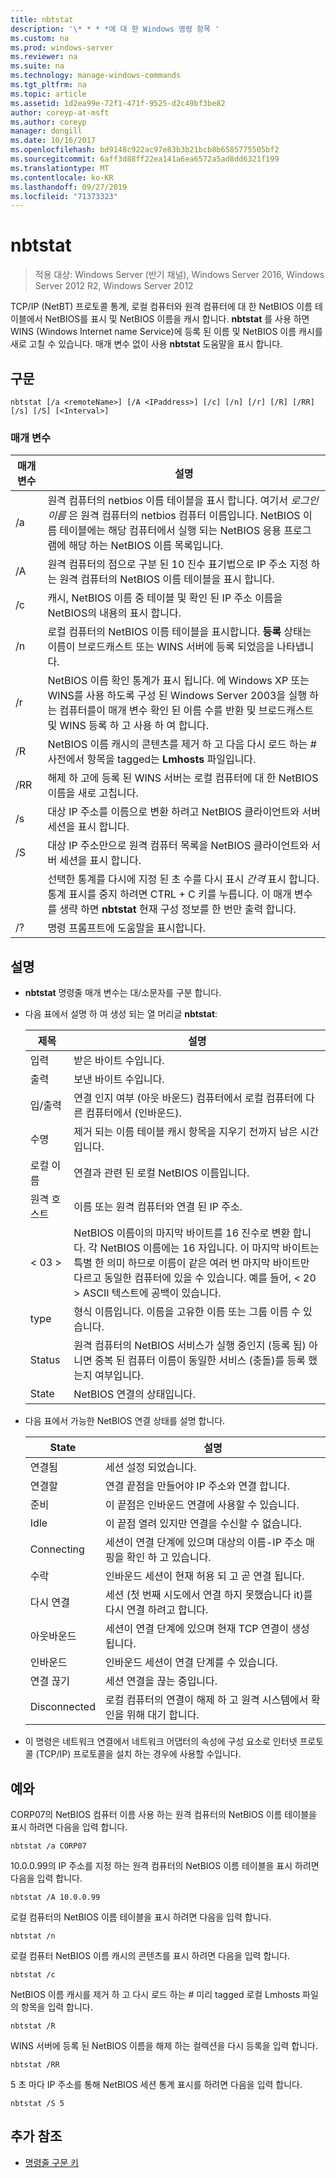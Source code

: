 ```yaml
---
title: nbtstat
description: '\* * * *에 대 한 Windows 명령 항목 '
ms.custom: na
ms.prod: windows-server
ms.reviewer: na
ms.suite: na
ms.technology: manage-windows-commands
ms.tgt_pltfrm: na
ms.topic: article
ms.assetid: 1d2ea99e-72f1-471f-9525-d2c49bf3be82
author: coreyp-at-msft
ms.author: coreyp
manager: dongill
ms.date: 10/16/2017
ms.openlocfilehash: bd9148c922ac97e83b3b21bcb8b6585775505bf2
ms.sourcegitcommit: 6aff3d88ff22ea141a6ea6572a5ad8dd6321f199
ms.translationtype: MT
ms.contentlocale: ko-KR
ms.lasthandoff: 09/27/2019
ms.locfileid: "71373323"
---
```

# <a name="nbtstat"></a>nbtstat

>적용 대상: Windows Server (반기 채널), Windows Server 2016, Windows Server 2012 R2, Windows Server 2012

TCP/IP (NetBT) 프로토콜 통계, 로컬 컴퓨터와 원격 컴퓨터에 대 한 NetBIOS 이름 테이블에서 NetBIOS를 표시 및 NetBIOS 이름을 캐시 합니다. **nbtstat** 를 사용 하면 WINS (Windows Internet name Service)에 등록 된 이름 및 NetBIOS 이름 캐시를 새로 고칠 수 있습니다. 매개 변수 없이 사용 **nbtstat** 도움말을 표시 합니다. 

## <a name="syntax"></a>구문

```
nbtstat [/a <remoteName>] [/A <IPaddress>] [/c] [/n] [/r] [/R] [/RR] [/s] [/S] [<Interval>]
```

### <a name="parameters"></a>매개 변수

|    매개 변수    |                                                                                                                         설명                                                                                                                         |
|-----------------|-------------------------------------------------------------------------------------------------------------------------------------------------------------------------------------------------------------------------------------------------------------|
| /a <remoteName> |    원격 컴퓨터의 netbios 이름 테이블을 표시 합니다. 여기서 *로그인 이름* 은 원격 컴퓨터의 netbios 컴퓨터 이름입니다. NetBIOS 이름 테이블에는 해당 컴퓨터에서 실행 되는 NetBIOS 응용 프로그램에 해당 하는 NetBIOS 이름 목록입니다.     |
| /A <IPaddress>  |                                                           원격 컴퓨터의 점으로 구분 된 10 진수 표기법으로 IP 주소 지정 하는 원격 컴퓨터의 NetBIOS 이름 테이블을 표시 합니다.                                                            |
|       /c        |                                                                        캐시, NetBIOS 이름 중 테이블 및 확인 된 IP 주소 이름을 NetBIOS의 내용의 표시 합니다.                                                                         |
|       /n        |                                            로컬 컴퓨터의 NetBIOS 이름 테이블을 표시합니다. **등록** 상태는 이름이 브로드캐스트 또는 WINS 서버에 등록 되었음을 나타냅니다.                                             |
|       /r        |      NetBIOS 이름 확인 통계가 표시 됩니다. 에 Windows XP 또는 WINS를 사용 하도록 구성 된 Windows Server 2003을 실행 하는 컴퓨터를이 매개 변수 확인 된 이름 수를 반환 및 브로드캐스트 및 WINS 등록 하 고 사용 하 여 합니다.       |
|       /R        |                                                                      NetBIOS 이름 캐시의 콘텐츠를 제거 하 고 다음 다시 로드 하는 # 사전에서 항목을 tagged는 **Lmhosts** 파일입니다.                                                                      |
|       /RR       |                                                                           해제 하 고에 등록 된 WINS 서버는 로컬 컴퓨터에 대 한 NetBIOS 이름을 새로 고칩니다.                                                                            |
|       /s        |                                                                          대상 IP 주소를 이름으로 변환 하려고 NetBIOS 클라이언트와 서버 세션을 표시 합니다.                                                                           |
|       /S        |                                                                          대상 IP 주소만으로 원격 컴퓨터 목록을 NetBIOS 클라이언트와 서버 세션을 표시 합니다.                                                                          |
|   <Interval>    | 선택한 통계를 다시에 지정 된 초 수를 다시 표시 *간격* 표시 합니다. 통계 표시를 중지 하려면 CTRL + C 키를 누릅니다. 이 매개 변수를 생략 하면 **nbtstat** 현재 구성 정보를 한 번만 출력 합니다. |
|       /?        |                                                                                                            명령 프롬프트에 도움말을 표시합니다.                                                                                                             |

## <a name="remarks"></a>설명

-   **nbtstat** 명령줄 매개 변수는 대/소문자를 구분 합니다.

-   다음 표에서 설명 하 여 생성 되는 열 머리글 **nbtstat**:

    |제목|설명|
    |------|--------|
    |입력|받은 바이트 수입니다.|
    |출력|보낸 바이트 수입니다.|
    |입/출력|연결 인지 여부 (아웃 바운드) 컴퓨터에서 로컬 컴퓨터에 다른 컴퓨터에서 (인바운드).|
    |수명|제거 되는 이름 테이블 캐시 항목을 지우기 전까지 남은 시간입니다.|
    |로컬 이름|연결과 관련 된 로컬 NetBIOS 이름입니다.|
    |원격 호스트|이름 또는 원격 컴퓨터와 연결 된 IP 주소.|
    |< 03 >|NetBIOS 이름이의 마지막 바이트를 16 진수로 변환 합니다. 각 NetBIOS 이름에는 16 자입니다. 이 마지막 바이트는 특별 한 의미 하므로 이름이 같은 여러 번 마지막 바이트만 다르고 동일한 컴퓨터에 있을 수 있습니다. 예를 들어, < 20 > ASCII 텍스트에 공백이 있습니다.|
    |type|형식 이름입니다. 이름을 고유한 이름 또는 그룹 이름 수 있습니다.|
    |Status|원격 컴퓨터의 NetBIOS 서비스가 실행 중인지 (등록 됨) 아니면 중복 된 컴퓨터 이름이 동일한 서비스 (충돌)를 등록 했는지 여부입니다.|
    |State|NetBIOS 연결의 상태입니다.|

-   다음 표에서 가능한 NetBIOS 연결 상태를 설명 합니다.

    |State|설명|
    |-----|--------|
    |연결됨|세션 설정 되었습니다.|
    |연결할|연결 끝점을 만들어야 IP 주소와 연결 합니다.|
    |준비|이 끝점은 인바운드 연결에 사용할 수 있습니다.|
    |Idle|이 끝점 열려 있지만 연결을 수신할 수 없습니다.|
    |Connecting|세션이 연결 단계에 있으며 대상의 이름-IP 주소 매핑을 확인 하 고 있습니다.|
    |수락|인바운드 세션이 현재 허용 되 고 곧 연결 됩니다.|
    |다시 연결|세션 (첫 번째 시도에서 연결 하지 못했습니다 it)를 다시 연결 하려고 합니다.|
    |아웃바운드|세션이 연결 단계에 있으며 현재 TCP 연결이 생성 됩니다.|
    |인바운드|인바운드 세션이 연결 단계를 수 있습니다.|
    |연결 끊기|세션 연결을 끊는 중입니다.|
    |Disconnected|로컬 컴퓨터의 연결이 해제 하 고 원격 시스템에서 확인을 위해 대기 합니다.|

-   이 명령은 네트워크 연결에서 네트워크 어댑터의 속성에 구성 요소로 인터넷 프로토콜 (TCP/IP) 프로토콜을 설치 하는 경우에 사용할 수입니다.

## <a name="BKMK_Examples"></a>예와
CORP07의 NetBIOS 컴퓨터 이름 사용 하는 원격 컴퓨터의 NetBIOS 이름 테이블을 표시 하려면 다음을 입력 합니다.

```
nbtstat /a CORP07
```

10.0.0.99의 IP 주소를 지정 하는 원격 컴퓨터의 NetBIOS 이름 테이블을 표시 하려면 다음을 입력 합니다.

```
nbtstat /A 10.0.0.99
```

로컬 컴퓨터의 NetBIOS 이름 테이블을 표시 하려면 다음을 입력 합니다.

```
nbtstat /n
```

로컬 컴퓨터 NetBIOS 이름 캐시의 콘텐츠를 표시 하려면 다음을 입력 합니다.

```
nbtstat /c
```

NetBIOS 이름 캐시를 제거 하 고 다시 로드 하는 # 미리 tagged 로컬 Lmhosts 파일의 항목을 입력 합니다.

```
nbtstat /R
```

WINS 서버에 등록 된 NetBIOS 이름을 해제 하는 컬렉션을 다시 등록을 입력 합니다.

```
nbtstat /RR
```

5 초 마다 IP 주소를 통해 NetBIOS 세션 통계 표시를 하려면 다음을 입력 합니다.

```
nbtstat /S 5
```

## <a name="additional-references"></a>추가 참조

-   [명령줄 구문 키](command-line-syntax-key.md)


